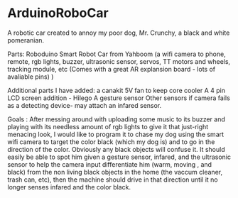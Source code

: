 # ArduinoRoboCar
A robotic car created to annoy my poor dog, Mr. Crunchy, a black and white pomeranian. 

Parts:
Roboduino Smart Robot Car from Yahboom (a wifi camera to phone, remote, rgb lights, buzzer, ultrasonic sensor, servos, TT motors and  wheels, tracking module, etc (Comes with a great AR explansion board - lots of avaliable pins)
)


Additional parts I have added: 
a canakit 5V fan to keep core cooler
A 4 pin LCD screen addition - Hilego
A gesture sensor
Other sensors if camera fails as a detecting device- may attach an infared sensor. 


Goals :
After messing around with uploading some music to its buzzer and playing with its needless amount of rgb lights to give it that just-right menacing look, I would like to program it to chase my dog using the smart wifi camera to target the color black (which my dog is) and
to go in the direction of the color. Obviously any black objects will confuse it. It should easily be able to spot him given a gesture sensor, infared, and the ultrasonic
sensor to help the camera input differentiate him (warm, moving , and black) from the non living black objects in the home (the vaccum cleaner, trash can, etc), then the machine should drive in that direction until it no longer senses infared and the color black. 





